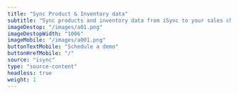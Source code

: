 ```yaml
---
title: "Sync Product & Inventory data"
subtitle: "Sync products and inventory data from iSync to your sales channel(s)"
imageDestop: "/images/a01.png"
imageDestopWidth: "1006"
imageMobile: "/images/a001.png"
buttonTextMobile: "Schedule a demo"
buttonHrefMobile: "/"
source: "isync"
type: "source-content"
headless: true
weight: 1
---
```

